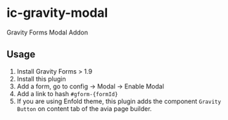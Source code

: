 # ic-gravity-modal
Gravity Forms Modal Addon

## Usage

1. Install Gravity Forms > 1.9
2. Install this plugin
3. Add a form, go to config -> Modal -> Enable Modal
4. Add a link to hash `#gform-{formId}`
5. If you are using Enfold theme, this plugin adds the component `Gravity Button` on content tab of the avia page builder.
